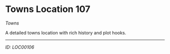 # Towns Location 107

*Towns*

A detailed towns location with rich history and plot hooks.

---
*ID: LOC00106*
